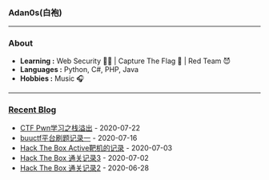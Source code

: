 ### Adan0s(白袍) 

---------------------------------------------------------------------------------------------------------------------------------------------------------------------------------

### About

-  **Learning :** Web Security :man_student: | Capture The Flag :checkered_flag: | Red Team :smiling_imp:
-  **Languages :** Python, C#, PHP, Java 
-  **Hobbies :** Music :headphones:

---------------------------------------------------------------------------------------------------------------------------------------------------------------------------------

### [Recent Blog](https://eviladan0s.github.io/)

- [CTF Pwn学习之栈溢出](https://eviladan0s.github.io/2020/07/22/ctf-pwn-1/) - 2020-07-22
- [buuctf平台刷题记录一](https://eviladan0s.github.io/2020/07/16/buu-ctf-1/) - 2020-07-16
- [Hack The Box Active靶机的记录](https://eviladan0s.github.io/2020/07/03/hackthebox-active-wp/) - 2020-07-03
- [Hack The Box 通关记录3](https://eviladan0s.github.io/2020/07/02/hackthebox-wp-3/) - 2020-07-02
- [Hack The Box 通关记录2](https://eviladan0s.github.io/2020/06/28/hackthebox-wp-2/) - 2020-06-28
